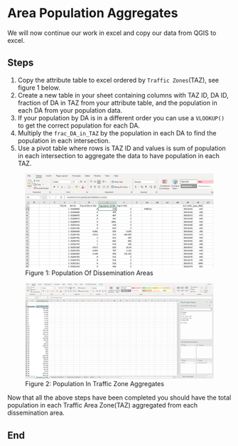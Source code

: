 # Area Population Aggregates

We will now continue our work in excel and copy our data from QGIS to excel.

## Steps

1.	Copy the attribute table to excel ordered by `Traffic Zones`(TAZ), see figure 1 below.
2.	Create a new table in your sheet containing columns with TAZ ID, DA ID, fraction of DA in TAZ from your attribute 
    table, and the population in each DA from your population data.
  1. If your population by DA is in a different order you can use a `VLOOKUP()` to get the correct population for each DA.
3.	Multiply the `frac_DA_in_TAZ` by the population in each DA to find the population in each intersection.
4.	Use a pivot table where rows is TAZ ID and values is sum of population in each intersection to aggregate the data 
    to have population in each TAZ.

<figure>
    <img src="images/PopulationOfDAs.png"
        alt="Add Module"/>
    <figcaption text-align="center">Figure 1: Population Of Dissemination Areas</figcaption>
</figure>
    


<figure>
    <img src="images/PopulationInTrafficZoneAggregate.png"
        alt="Add Module"/>
    <figcaption text-align="center">Figure 2: Population In Traffic Zone Aggregates</figcaption>
</figure>

Now that all the above steps have been completed you should have the total population in each Traffic Area Zone(TAZ) 
aggregated from each dissemination area. 

## End
